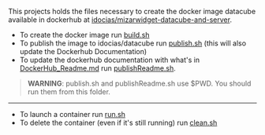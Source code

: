 This projects holds the files necessary to create the docker image datacube available in dockerhub at [idocias/mizarwidget-datacube-and-server](https://hub.docker.com/r/idocias/mizarwidget-datacube-and-server). 

- To create the docker image run [build.sh](build.sh)
- To publish the image to idocias/datacube run [publish.sh](publish.sh) (this will also update the Dockerhub Documentation)
- To update the dockerhub documentation with what's in [DockerHub_Readme.md](DockerHub_Readme.md) run [publishReadme.sh](publishReadme.sh).

> **WARNING**: publish.sh and publishReadme.sh use $PWD. You should run them from this folder. 

  ---

- To launch a container run [run.sh](run.sh)
- To delete the container (even if it's still running) run [clean.sh](clean.sh)
